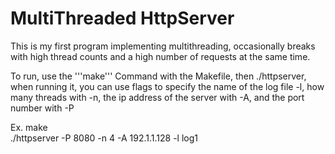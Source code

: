# MultiThreaded HttpServer
This is my first program implementing multithreading, occasionally breaks with high thread counts 
and a high number of requests at the same time. 

To run, use the '''make''' Command with the Makefile, then ./httpserver, when running it, 
you can use flags to specify the name of the log file -l, how many threads with -n, 
the ip address of the server with -A, and the port number with -P

Ex. 
make   
./httpserver -P 8080 -n 4 -A 192.1.1.128 -l log1

